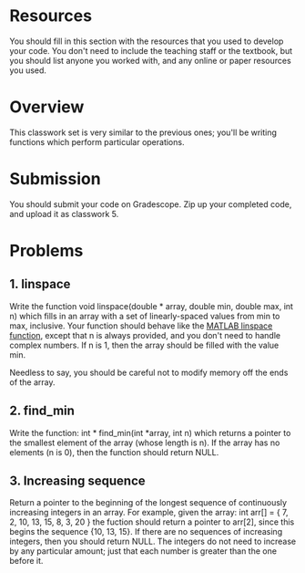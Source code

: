 # Resources
You should fill in this section with the resources that you used to develop your code.  You don't need to include the teaching staff or the textbook, but you should list anyone you worked with, and any online or paper resources you used.

# Overview
This classwork set is very similar to the previous ones; you'll be writing functions which perform particular operations.

# Submission
You should submit your code on Gradescope.  Zip up your completed code, and upload it as classwork 5.

# Problems

## 1. linspace
Write the function
  void linspace(double * array, double min, double max, int n)
which fills in an array with a set of linearly-spaced values from min to max, inclusive.
Your function should behave like the [MATLAB linspace function](https://www.mathworks.com/help/matlab/ref/linspace.html), except that n is always provided, and you don't need to handle complex numbers.
If n is 1, then the array should be filled with the value min.

Needless to say, you should be careful not to modify memory off the ends of the array.

## 2. find_min
Write the function:
    int * find_min(int *array, int n)
which returns a pointer to the smallest element of the array (whose length is n).  If the array has no elements (n is 0), then the function should return NULL.


## 3. Increasing sequence
Return a pointer to the beginning of the longest sequence of continuously increasing integers in an array.  For example, given the array:
  int arr[] = { 7, 2, 10, 13, 15, 8, 3, 20 }
the fuction should return a pointer to arr[2], since this begins the sequence {10, 13, 15}.
If there are no sequences of increasing integers, then you should return NULL.  The integers do not need to increase by any particular amount; just that each number is greater than the one before it.


